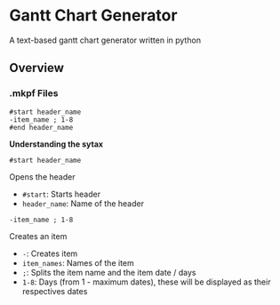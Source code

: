# Gantt Chart Generator
A text-based gantt chart generator written in python

## Overview

### .mkpf Files
```
#start header_name
-item_name ; 1-8
#end header_name
```
**Understanding the sytax**
```
#start header_name
```
Opens the header
- `#start`: Starts header
- `header_name`: Name of the header

```
-item_name ; 1-8
```
Creates an item

- `-`: Creates item
- `item_names`: Names of the item
- ` ; `: Splits the item name and the item date / days
- `1-8`: Days (from 1 - maximum dates), these will be displayed as their respectives dates
